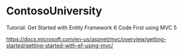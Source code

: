 # ContosoUniversity
Tutorial: Get Started with Entity Framework 6 Code First using MVC 5

https://docs.microsoft.com/en-us/aspnet/mvc/overview/getting-started/getting-started-with-ef-using-mvc/
